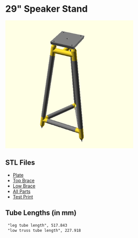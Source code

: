 # 29" Speaker Stand

<img src="./tripod.png" width="400">

## STL Files
-   [Plate](./tripod-plate.stl)
-   [Top Brace](./tripod-hi.stl)
-   [Low Brace](./tripod-low.stl)
-   [All Parts](./tripod.stl)
-   [Test Print](./tripod-test.stl)

## Tube Lengths (in mm)
```
 "leg tube length", 517.843
 "low truss tube length", 227.918
```
